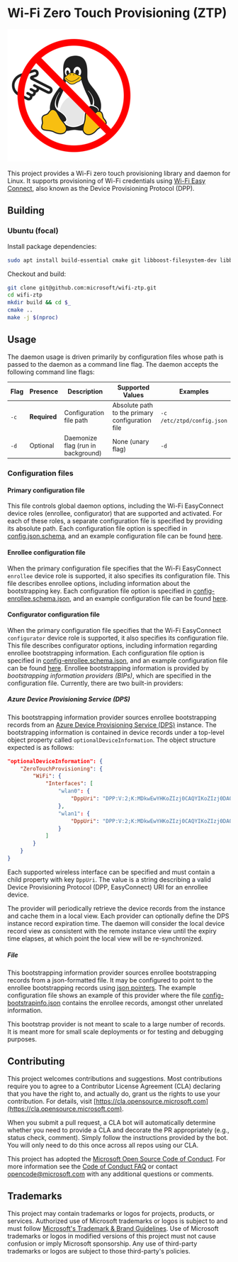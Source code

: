 # Wi-Fi Zero Touch Provisioning (ZTP)

![ZTP Penguin](docs/ztppenguin.png)

This project provides a Wi-Fi zero touch provisioning library and daemon for Linux. It supports provisioning of Wi-Fi credentials using [Wi-Fi Easy Connect](https://www.wi-fi.org/discover-wi-fi/wi-fi-easy-connect), also known as the Device Provisioning Protocol (DPP).

## Building

### Ubuntu (focal)

Install package dependencies:

```bash
sudo apt install build-essential cmake git libboost-filesystem-dev libboost-random-dev libboost-regex-dev libboost-system-dev libboost-thread-dev libbrotli-dev libgpiod-dev libjson-c-dev libssl-dev libsystemd-dev pkg-config zlib1g-dev
```

Checkout and build:

```bash
git clone git@github.com:microsoft/wifi-ztp.git
cd wifi-ztp
mkdir build && cd $_
cmake ..
make -j $(nproc)
```

## Usage

The daemon usage is driven primarily by configuration files whose path is passed
to the daemon as a command line flag. The daemon accepts the following command
line flags:

| Flag | Presence     | Description                        | Supported Values                                | Examples                   |
|------|--------------|------------------------------------|-------------------------------------------------|----------------------------|
| `-c` | **Required** | Configuration file path            | Absolute path to the primary configuration file | `-c /etc/ztpd/config.json` |
| `-d` | Optional     | Daemonize flag (run in background) | None (unary flag)                               | `-d`                       |

### Configuration files

#### Primary configuration file

This file controls global daemon options, including the Wi-Fi EasyConnect device
roles (enrollee, configurator) that are supported and activated. For each of
these roles, a separate configuration file is specified by providing its absolute path. Each configuration file option is specified in [config.json.schema](/samples/ztpd/config/config.schema.json), and an example configuration file can be found [here](/samples/ztpd/config/config.json).

#### Enrollee configuration file

When the primary configuration file specifies that the Wi-Fi EasyConnect `enrollee` device role is supported, it also specifies its configuration file. This file describes enrollee options, including information about the bootstrapping key. Each configuration file option is specified in [config-enrollee.schema.json](samples/ztpd/config/config-enrollee.schema.json), and an example configuration file can be found [here](/samples/ztpd/config/config-enrollee.json).

#### Configurator configuration file

When the primary configuration file specifies that the Wi-Fi EasyConnect `configurator` device role is supported, it also specifies its configuration file. This file describes configurator options, including information regarding enrollee bootstrapping information. Each configuration file option is specified in [config-enrollee.schema.json](samples/ztpd/config/config-configurator.schema.json), and an example configuration file can be found [here](/samples/ztpd/config/config-configurator.json). Enrollee bootstrapping information is provided by _bootstrapping information providers (BIPs)_, which are specified in the configuration file. Currently, there are two built-in providers:

##### Azure Device Provisioning Service (DPS)

This bootstrapping information provider sources enrollee bootstrapping records from an [Azure Device Provisioning Service (DPS)](https://docs.microsoft.com/en-us/azure/iot-dps/about-iot-dps) instance. The bootstrapping information is contained in device records under a top-level object property called `optionalDeviceInformation`. The object structure expected is as follows:

```json
"optionalDeviceInformation": {
    "ZeroTouchProvisioning": {
        "WiFi": {
            "Interfaces": [
                "wlan0": {
                    "DppUri": "DPP:V:2;K:MDkwEwYHKoZIzj0CAQYIKoZIzj0DAQcDIgACE0vdn8KsfXKHusJPcEscx+naQyQJLSob1VjuqPsP6r8=;;"
                },
                "wlan1": {
                    "DppUri": "DPP:V:2;K:MDkwEwYHKoZIzj0CAQYIKoZIzj0DAQcDIgACiLN+2Rk4tRlwl4CKYkSEdheJIEbZO5UBr9SPoPFI394=;;"
                }
            ]
        }
    }
}
```

Each supported wireless interface can be specified and must contain a child property with key `DppUri`. The value is a string describing a valid Device Provisioning Protocol (DPP, EasyConnect) URI for an enrollee device.

The provider will periodically retrieve the device records from the instance and cache them in a local view. Each provider can optionally define the DPS instance record expiration time. The daemon will consider the local device record view as consistent with the remote instance view until the expiry time elapses, at which point the local view will be re-synchronized.

##### File

This bootstrapping information provider sources enrollee bootstrapping records from a json-formatted file. It may be configured to point to the enrollee bootstrapping records using [json pointers](https://datatracker.ietf.org/doc/html/rfc6901). The example configuration file shows an example of this provider where the file [config-bootstrapinfo.json](samples/ztpd/config/config-bootstrapinfo.json) contains the enrollee records, amongst other unrelated information.

This bootstrap provider is not meant to scale to a large number of records. It is meant more for small scale deployments or for testing and debugging purposes.

## Contributing

This project welcomes contributions and suggestions.  Most contributions require you to agree to a
Contributor License Agreement (CLA) declaring that you have the right to, and actually do, grant us
the rights to use your contribution. For details, visit [https://cla.opensource.microsoft.com](https://cla.opensource.microsoft.com).

When you submit a pull request, a CLA bot will automatically determine whether you need to provide
a CLA and decorate the PR appropriately (e.g., status check, comment). Simply follow the instructions
provided by the bot. You will only need to do this once across all repos using our CLA.

This project has adopted the [Microsoft Open Source Code of Conduct](https://opensource.microsoft.com/codeofconduct/).
For more information see the [Code of Conduct FAQ](https://opensource.microsoft.com/codeofconduct/faq/) or
contact [opencode@microsoft.com](mailto:opencode@microsoft.com) with any additional questions or comments.

## Trademarks

This project may contain trademarks or logos for projects, products, or services. Authorized use of Microsoft 
trademarks or logos is subject to and must follow 
[Microsoft's Trademark & Brand Guidelines](https://www.microsoft.com/en-us/legal/intellectualproperty/trademarks/usage/general).
Use of Microsoft trademarks or logos in modified versions of this project must not cause confusion or imply Microsoft sponsorship.
Any use of third-party trademarks or logos are subject to those third-party's policies.
